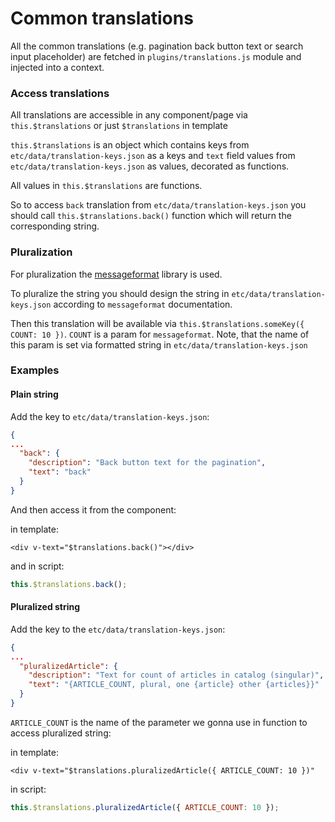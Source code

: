 # Common translations

All the common translations (e.g. pagination back button text or search input placeholder) are fetched in `plugins/translations.js` module and injected into a context.

### Access translations

All translations are accessible in any component/page via `this.$translations` or just `$translations` in template

`this.$translations` is an object which contains keys from `etc/data/translation-keys.json` as a keys and `text` field values from `etc/data/translation-keys.json` as values, decorated as functions.

All values in `this.$translations` are functions.

So to access `back` translation from `etc/data/translation-keys.json` you should call `this.$translations.back()` function which will return the corresponding string.

### Pluralization

For pluralization the [messageformat](https://npmjs.org/messageformat) library is used.

To pluralize the string you should design the string in `etc/data/translation-keys.json` according to `messageformat` documentation.

Then this translation will be available via `this.$translations.someKey({ COUNT: 10 })`. `COUNT` is a param for `messageformat`. Note, that the name of this param is set via formatted string in `etc/data/translation-keys.json`

### Examples

#### Plain string

Add the key to `etc/data/translation-keys.json`:

```json
{
...
  "back": {
    "description": "Back button text for the pagination",
    "text": "back"
  }
}
```

And then access it from the component:

in template:

```vue
<div v-text="$translations.back()"></div>
```

and in script:

```js
this.$translations.back();
```


#### Pluralized string
Add the key to the `etc/data/translation-keys.json`:
```json
{
...
  "pluralizedArticle": {
    "description": "Text for count of articles in catalog (singular)",
    "text": "{ARTICLE_COUNT, plural, one {article} other {articles}}"
  }
}
```

`ARTICLE_COUNT` is the name of the parameter we gonna use in function to access pluralized string:

in template:

```vue
<div v-text="$translations.pluralizedArticle({ ARTICLE_COUNT: 10 })"
```

in script:

```js
this.$translations.pluralizedArticle({ ARTICLE_COUNT: 10 });
```
